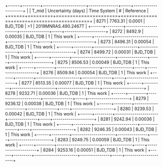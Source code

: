 +------+---------+----------------------+---------------+-----+---------------------+
|      |   T_mid |   Uncertainty (days) | Time System   | #   | Reference           |
+======+=========+======================+===============+=====+=====================+
| 8271 | 7763.31 |              0.0001  | BJD_TDB       | >1  | 2019MNRAS.490.2467T |
+------+---------+----------------------+---------------+-----+---------------------+
| 8272 | 8492.9  |              0.00035 | BJD_TDB       | 1   | This work           |
+------+---------+----------------------+---------------+-----+---------------------+
| 8273 | 8496.31 |              0.00054 | BJD_TDB       | 1   | This work           |
+------+---------+----------------------+---------------+-----+---------------------+
| 8274 | 8499.72 |              0.00031 | BJD_TDB       | 1   | This work           |
+------+---------+----------------------+---------------+-----+---------------------+
| 8275 | 8506.53 |              0.00049 | BJD_TDB       | 1   | This work           |
+------+---------+----------------------+---------------+-----+---------------------+
| 8276 | 8509.94 |              0.00054 | BJD_TDB       | 1   | This work           |
+------+---------+----------------------+---------------+-----+---------------------+
| 8277 | 8513.35 |              0.00077 | BJD_TDB       | 1   | This work           |
+------+---------+----------------------+---------------+-----+---------------------+
| 8278 | 9232.71 |              0.00036 | BJD_TDB       | 1   | This work           |
+------+---------+----------------------+---------------+-----+---------------------+
| 8279 | 9236.12 |              0.00038 | BJD_TDB       | 1   | This work           |
+------+---------+----------------------+---------------+-----+---------------------+
| 8280 | 9239.53 |              0.00042 | BJD_TDB       | 1   | This work           |
+------+---------+----------------------+---------------+-----+---------------------+
| 8281 | 9242.94 |              0.00036 | BJD_TDB       | 1   | This work           |
+------+---------+----------------------+---------------+-----+---------------------+
| 8282 | 9246.35 |              0.00043 | BJD_TDB       | 1   | This work           |
+------+---------+----------------------+---------------+-----+---------------------+
| 8283 | 9249.75 |              0.00059 | BJD_TDB       | 1   | This work           |
+------+---------+----------------------+---------------+-----+---------------------+
| 8284 | 9253.16 |              0.00051 | BJD_TDB       | 1   | This work           |
+------+---------+----------------------+---------------+-----+---------------------+